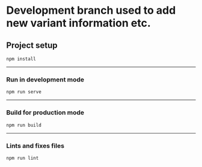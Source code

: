 # Development branch used to add new variant information etc.

## Project setup
```
npm install
```
----------
### Run in development mode
```
npm run serve
```
----------
### Build for production mode
```
npm run build
```

----------
### Lints and fixes files
```
npm run lint
```
